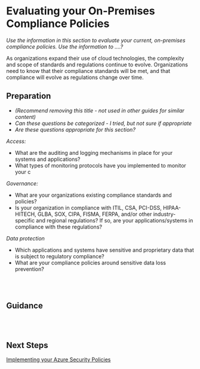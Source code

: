 
# Evaluating your On-Premises Compliance Policies

*Use the information in this section to evaluate your current, on-premises compliance policies. Use the information to ....?*

As organizations expand their use of cloud technologies, the complexity and scope of standards and regulations continue to evolve. Organizations need to know that their compliance standards will be met, and that compliance will evolve as regulations change over time. 
<br />

## Preparation 
- *(Recommend removing this title - not used in other guides for similar content)*
- *Can these questions be categorized - I tried, but not sure if appropriate*
- *Are these questions appropriate for this section?*

*Access:*
- What are the auditing and logging mechanisms in place for your systems and applications? 
- What types of monitoring protocols have you implemented to monitor your c 

*Governance:*
- What are your organizations existing compliance standards and policies? 
- Is your organization in compliance with ITIL, CSA, PCI-DSS, HIPAA-HITECH, GLBA, SOX, CIPA, FISMA, FERPA, and/or other industry-specific and regional regulations? If so, are your applications/systems in compliance with these regulations? 

*Data protection*
- Which applications and systems have sensitive and proprietary data that is subject to regulatory compliance? 
- What are your compliance policies around sensitive data loss prevention? 
<br />
<br />


## Guidance 
<br />
<br />

## Next Steps
[Implementing your Azure Security Policies](https://github.com/nmcgregor/Azure-Security/blob/master/2.0-Implementing-your-Azure-Security-Policies.md)

